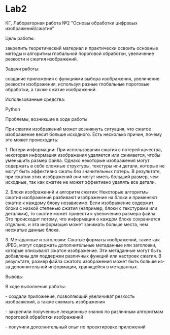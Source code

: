 # Lab2
<p>КГ, Лабораторная работа №2 "Основы обработки цифровых изображений/сжатие"</p> 
<p>Цель работы:</p>
<p>закрепить теоретический материал и практически освоить основные методы и алгоритмы глобальной пороговой обработки, увеличение резкости и сжатия изображений.</p>
<p>Задачи работы:</p>
<p>создание приложения с функциями выбора изображения, увеличение резкости изображения, используя разные глобальные пороговые обработки, а также сжатие изображений.</p>
<p>Использованные средства:</p>
<p>Python</p>
<p>Проблемы, возникшие в ходе работы</p>
<p>При сжатии изображений может возникнуть ситуация, что сжатое изображение весит больше исходного. Есть несколько причин, почему это может происходить:</p>

<p>1. Потери информации: При использовании сжатия с потерей качества, некоторая информация изображения удаляется или сжимается, чтобы уменьшить размер файла. Однако некоторые изображения могут содержать в себе сложные структуры, текстуры или детали, которые не могут быть эффективно сжаты без значительных потерь. В результате, при сжатии этих изображений они могут иметь больший размер, чем исходные, так как сжатие не может эффективно удалять все детали.</p>

<p>2. Блоки изображений и алгоритм сжатия: Некоторые алгоритмы сжатия изображений разбивают изображение на блоки и применяют сжатие к каждому блоку независимо. Если изображение содержит блоки с низкой степенью сжатия (например, блоки с текстурами или деталями), то сжатие может привести к увеличению размера файла. Это происходит потому, что информация о каждом блоке сохраняется отдельно, и эта информация может занимать больше места, чем несжатые данные блока.</p>

<p>3. Метаданные и заголовки: Сжатые форматы изображений, такие как JPEG, могут содержать дополнительные метаданные или заголовки, которые описывают сжатое изображение. Эти метаданные могут быть добавлены для поддержки различных функций или настроек сжатия. В результате, размер файла сжатого изображения может быть больше из-за дополнительной информации, хранящейся в метаданных.</p>

<p>Выводы</p>
<p>В ходе выполнения работы:</p>
<p>- создали приложение, позволяющий увеличиват резкость изображений, а также сжимать изображения</p>
<p>- закрепили полученные лекционные знания по различным алгоритмам пороговой обработки изображений</p>
<p>- получили дополнительный опыт по проектировке приложений </p>
